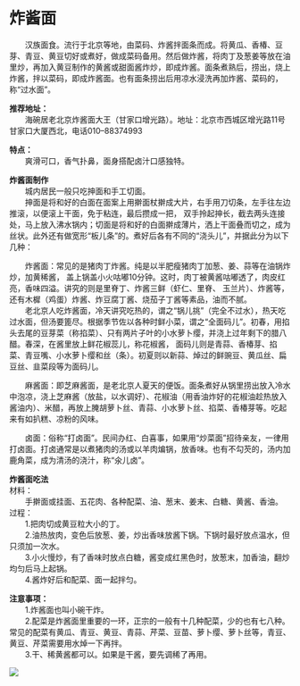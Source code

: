 # 炸酱面  

&emsp;&emsp;汉族面食。流行于北京等地，由菜码、炸酱拌面条而成。将黄瓜、香椿、豆芽、青豆、黄豆切好或煮好，做成菜码备用。然后做炸酱，将肉丁及葱姜等放在油里炒，再加入黄豆制作的黄酱或甜面酱炸炒，即成炸酱。面条煮熟后，捞出，烧上炸酱，拌以菜码，即成炸酱面。也有面条捞出后用凉水浸洗再加炸酱、菜码的，称“过水面”。  

**推荐地址：**  
&emsp;&emsp;海碗居老北京炸酱面大王（甘家口增光路）。地址：北京市西城区增光路11号甘家口大厦西北，电话010–88374993  

**特点：**  
&emsp;&emsp;爽滑可口，香气扑鼻，面身搭配卤汁口感独特。  

**炸酱面制作**  
&emsp;&emsp;城内居民一般只吃抻面和手工切面。  
&emsp;&emsp;抻面是将和好的白面在面案上用擀面杖擀成大片，右手用刀切条，左手往左边推滚，以便滚上干面，免于粘连，最后攒成一把， 双手拎起抻长，截去两头连接处，马上放入沸水锅内；切面是将和好的白面擀成薄片，洒上干面叠而切之，成为丝状。此外还有做宽形“板儿条”的。煮好后各有不同的“浇头儿”，并据此分为以下几种：  

&emsp;&emsp;炸酱面：常见的是猪肉丁炸酱。纯是以半肥瘦猪肉丁加葱、姜、蒜等在油锅炸炒，加黄稀酱， 盖上锅盖小火咕嘟10分钟。这时，肉丁被黄酱咕嘟透了，肉皮红亮，香味四溢。讲究的则是里脊丁、炸酱三鲜（虾仁、里脊、 玉兰片）、炸酱等，还有木樨（鸡蛋）炸酱、炸豆腐丁酱、烧茄子丁酱等素品，油而不腻。  
&emsp;&emsp;老北京人吃炸酱面，冷天讲究吃热的，谓之“锅儿挑”（完全不过水），热天吃过水面，但汤要篦尽。根据季节佐以各种时鲜小菜，谓之“全面码儿”。初春，用掐头去尾的豆芽菜（称掐菜）、只有两片子叶的小水萝卜缨，并浇上过年剩下的腊八醋。春深，在酱里放上鲜花椒蕊儿，称花椒酱， 面码儿则是青蒜、香椿芽、掐菜、青豆嘴、小水萝卜缨和丝（条）。初夏则以新蒜、焯过的鲜豌豆、黄瓜丝、扁豆丝、韭菜段等为面码儿。  

&emsp;&emsp;麻酱面：即芝麻酱面，是老北京人夏天的便饭。面条煮好从锅里捞出放入冷水中泡凉，浇上芝麻酱（放盐，以水调好）、花椒油（用香油炸好的花椒油趁热放入酱油内）、米醋，再放上腌胡萝卜丝、青蒜、小水萝卜丝、掐菜、香椿芽等。吃起来有如扒糕、凉粉的风味。  

&emsp;&emsp;卤面：俗称“打卤面”。民间办红、白喜事，如果用“炒菜面”招待亲友，一律用打卤面。打卤通常是以煮猪肉的汤或以羊肉煸锅，放香味。也有不勾芡的，汤内加鹿角菜，成为清汤的浇汁，称“氽儿卤”。  

**炸酱面吃法**  
材料：  
&emsp;&emsp;手擀面或挂面、五花肉、各种配菜、油、葱末、姜末、白糖、黄酱、香油。  
过程：  
&emsp;&emsp;1.把肉切成黄豆粒大小的丁。  
&emsp;&emsp;2.油热放肉，变色后放葱、姜，炒出香味放酱下锅。下锅时最好放点温水，但只须加一次水。  
&emsp;&emsp;3.小火慢炒，有了香味时放点白糖，酱变成红黑色时，放葱末，加香油，翻炒均匀后马上起锅。  
&emsp;&emsp;4.酱炸好后和配菜、面一起拌匀。  

**注意事项：**  
&emsp;&emsp;1.炸酱面也叫小碗干炸。  
&emsp;&emsp;2.配菜是炸酱面里重要的一环，正宗的一般有十几种配菜，少的也有七八种。常见的配菜有黄瓜、青豆、黄豆、青蒜、芹菜、豆苗、萝卜缨、萝卜丝等，青豆、黄豆、芹菜需要用水焯一下再拌。  
&emsp;&emsp;3.干、稀黄酱都可以。如果是干酱，要先调稀了再用。  

![](https://i.postimg.cc/rF2F914Y/202201211933873.png)  
